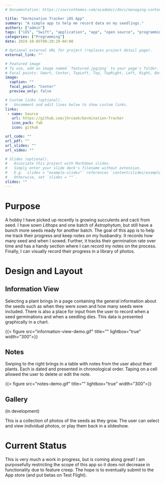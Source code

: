 ```yaml
---
# Documentation: https://sourcethemes.com/academic/docs/managing-content/

title: "Germination Tracker iOS App"
summary: "A simple app to help me record data on my seedlings."
authors: ["admin"]
tags: ["iOS", "Swift", "application", "app", "open source", "programming"]
categories: ["Programming"]
date: 2019-10-05T08:29:29-04:00

# Optional external URL for project (replaces project detail page).
external_link: ""

# Featured image
# To use, add an image named `featured.jpg/png` to your page's folder.
# Focal points: Smart, Center, TopLeft, Top, TopRight, Left, Right, BottomLeft, Bottom, BottomRight.
image:
  caption: ""
  focal_point: "Center"
  preview_only: false

# Custom links (optional).
#   Uncomment and edit lines below to show custom links.
links:
 - name: Source
   url: https://github.com/jhrcook/Germination-Tracker
   icon_pack: fab
   icon: github

url_code: ""
url_pdf: ""
url_slides: ""
url_video: ""

# Slides (optional).
#   Associate this project with Markdown slides.
#   Simply enter your slide deck's filename without extension.
#   E.g. `slides = "example-slides"` references `content/slides/example-slides.md`.
#   Otherwise, set `slides = ""`.
slides: ""
---
```


# Purpose

A hobby I have picked up recently is growing succulents and cacti from seed.
I have sown *Lithops* and one batch of *Astrophytum*, but still have a bunch more seeds ready for another batch.
The goal of this app is to help me track their progress and keep notes on my husbandry.
It records how many seed and when I sowed.
Further, it tracks their germination rate over time and has a handy section where I can record my notes on the process.
Finally, I can visually record their progress in a library of photos.



# Design and Layout

## Information View

Selecting a plant brings in a page containing the general information about the seeds such as when they were sown and how many seeds were included.
There is also a place for input from the user to record when a seed germinations and when a seedling dies.
This data is presented graphically in a chart.

{{< figure src="information-view-demo.gif" title="" lightbox="true" width="300">}}


## Notes

Swiping to the right brings in a table with notes from the user about their plants.
Each is dated and presented in chronological order.
Taping on a cell allowed the user to delete or edit the note.

{{< figure src="notes-demo.gif" title="" lightbox="true" width="300">}}


## Gallery

(in development)

This is a collection of photos of the seeds as they grow.
The user can select and view individual photos, or play them back in a slideshow.



# Current Status

This is very much a work in progress, but is coming along great!
I am purposefully restricting the scope of this app so it does not decrease in functionality due to feature creep.
The hope is to eventually submit to the App store (and put betas on Test Flight).